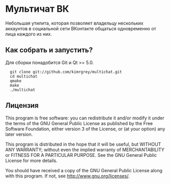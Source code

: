 Мультичат ВК
=============

Небольшая утилита, которая позволяет владельцу нескольких аккаунтов в социальной сети ВКонтакте общаться одновременно
от лица каждого из них. 

## Как собрать и запустить?

Для сборки понадобится Git и Qt >= 5.0.

```
  git clone git://github.com/kimrgrey/multichat.git
  cd multichat
  qmake
  make
  ./multichat
```

## Лицензия 

This program is free software: you can redistribute it and/or modify
it under the terms of the GNU General Public License as published by
the Free Software Foundation, either version 3 of the License, or
(at your option) any later version.

This program is distributed in the hope that it will be useful,
but WITHOUT ANY WARRANTY; without even the implied warranty of
MERCHANTABILITY or FITNESS FOR A PARTICULAR PURPOSE.  See the
GNU General Public License for more details.

You should have received a copy of the GNU General Public License
along with this program.  If not, see <http://www.gnu.org/licenses/>.
